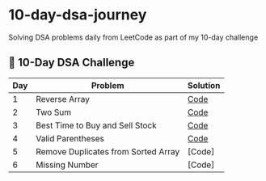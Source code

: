 # 10-day-dsa-journey
Solving DSA problems daily from LeetCode as part of my 10-day challenge

## 🚀 10-Day DSA Challenge

| Day |             Problem                |                                      Solution                               |
|-----|------------------------------------|-----------------------------------------------------------------------------|
| 1   | Reverse Array                      | [Code](./Day01_Reverse_Array/reverse_array.java)                            |
| 2   | Two Sum                            | [Code](./Day02_Two_Sum/twoSum.js)                                           |
| 3   | Best Time to Buy and Sell Stock    | [Code](./Day03_Best_Time_to_Buy_and_Sell_Stock/stock.js)                    |
| 4   | Valid Parentheses                  | [Code](./Day04_Valid_Parentheses/validParentheses.js)                       |
| 5   | Remove Duplicates from Sorted Array| [Code]                                                                      |
| 6   | Missing Number                     | [Code]                                                                      |

